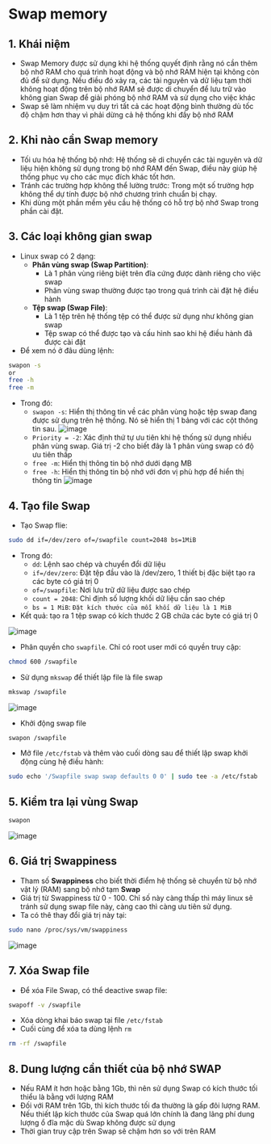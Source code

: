# Swap memory
## 1. Khái niệm
- Swap Memory được sử dụng khi hệ thống quyết định rằng nó cần thêm bộ nhớ RAM cho quá trình hoạt động và bộ nhớ RAM hiện tại không còn đủ để sử dụng. Nếu điều đó xảy ra, các tài nguyên và dữ liệu tạm thời không hoạt động trên bộ nhớ RAM sẽ được di chuyển để lưu trữ vào không gian Swap để giải phóng bộ nhớ RAM và sử dụng cho việc khác
- Swap sẽ làm nhiệm vụ duy trì tất cả các hoạt động bình thường dù tốc độ chậm hơn thay vì phải dừng cả hệ thống khi đầy bộ nhớ RAM

## 2. Khi nào cần Swap memory
- Tối ưu hóa hệ thống bộ nhớ: Hệ thống sẽ di chuyển các tài nguyên và dữ liệu hiện không sử dụng trong bộ nhớ RAM đến Swap, điều này giúp hệ thống phục vụ cho các mục đích khác tốt hơn.
- Tránh các trường hợp không thể lường trước: Trong một số trường hợp không thể dự tính được bộ nhớ chương trình chuẩn bị chạy.
- Khi dùng một phần mềm yêu cầu hệ thống có hỗ trợ bộ nhớ Swap trong phần cài đặt.

## 3. Các loại không gian swap
- Linux swap có 2 dạng:
  - **Phân vùng swap (Swap Partition)**:
    - Là 1 phân vùng riêng biệt trên đĩa cứng được dành riêng cho việc swap
    - Phân vùng swap thường được tạo trong quá trình cài đặt hệ điều hành
  - **Tệp swap (Swap File)**:
    - Là 1 tệp trên hệ thống tệp có thể được sử dụng như không gian swap
    - Tệp swap có thể được tạo và cấu hình sao khi hệ điều hành đã được cài đặt 
- Để xem nó ở đâu dùng lệnh:

```sh
swapon -s 
or
free -h
free -m
```

- Trong đó:
  - `swapon -s`: Hiển thị thông tin về các phân vùng hoặc tệp swap đang được sử dụng trên hệ thống. Nó sẽ hiển thị 1 bảng với các cột thông tin sau. 
  ![image](https://github.com/user-attachments/assets/b620ae1e-3533-4f04-9928-70000377d7b5)
  - `Priority = -2`: Xác định thứ tự ưu tiên khi hệ thống sử dụng nhiều phân vùng swap. Giá trị -2 cho biết đây là 1 phân vùng swap có độ ưu tiên thấp
  - `free -m`: Hiển thị thông tin bộ nhớ dưới dạng MB
  - `free -h`: Hiển thị thông tin bộ nhớ với đơn vị phù hợp để hiển thị thông tin
  ![image](https://github.com/user-attachments/assets/40f3f8c2-99d9-43e4-b4eb-e5d78709123e)

## 4. Tạo file Swap
- Tạo Swap flie:
```sh
sudo dd if=/dev/zero of=/swapfile count=2048 bs=1MiB
```

- Trong đó:
  - `dd`: Lệnh sao chép và chuyển đổi dữ liệu
  - `if=/dev/zero`: Đặt tệp đầu vào là /dev/zero, 1 thiết bị đặc biệt tạo ra các byte có giá trị 0
  - `of=/swapfile`: Nơi lưu trữ dữ liệu được sao chép
  - `count = 2048`: Chỉ định số lượng khối dữ liệu cần sao chép
  - `bs = 1 MiB`: `Đặt kích thước của mỗi khối dữ liệu là 1 MiB`
- Kết quả: tạo ra 1 tệp swap có kích thước 2 GB chứa các byte có giá trị 0

![image](https://github.com/user-attachments/assets/db19ad51-5229-4476-9dab-6f4d5d04cdd5)


- Phân quyền cho `swapfile`. Chỉ có root user mới có quyền truy cập:
```sh
chmod 600 /swapfile
```

- Sử dụng `mkswap` để thiết lập file là file swap
```sh
mkswap /swapfile
```

![image](https://github.com/user-attachments/assets/b22a4649-1680-4695-aa93-e9dad4363520)

- Khởi động swap file
```sh
swapon /swapfile
```

- Mở file `/etc/fstab` và thêm vào cuối dòng sau để thiết lập swap khởi động cùng hệ điều hành:

```sh
sudo echo '/Swapfile swap swap defaults 0 0' | sudo tee -a /etc/fstab
```

## 5. Kiểm tra lại vùng Swap
```sh
swapon
```

![image](https://github.com/user-attachments/assets/ebfebc64-215e-483b-bcde-533c45b7f35e)

## 6. Giá trị Swappiness
- Tham số **Swappiness** cho biết thời điểm hệ thống sẽ chuyển từ bộ nhớ vật lý (RAM) sang bộ nhớ tạm **Swap**
- Giá trị từ Swappiness từ 0 - 100. Chỉ số này càng thấp thì máy linux sẽ tránh sử dụng swap file này, càng cao thì càng ưu tiên sử dụng.
- Ta có thê thay đổi giá trị này tại:
```sh
sudo nano /proc/sys/vm/swappiness
```

![image](https://github.com/user-attachments/assets/e50376e6-1507-47a5-9d3e-bd4d9c147619)

## 7. Xóa Swap file
- Để xóa File Swap, có thể deactive swap file:
```sh
swapoff -v /swapfile
```
- Xóa dòng khai báo swap tại file `/etc/fstab`
- Cuối cùng để xóa ta dùng lệnh `rm`
```sh
rm -rf /swapfile
```

## 8. Dung lượng cần thiết của bộ nhớ SWAP
- Nếu RAM ít hơn hoặc bằng 1Gb, thì nên sử dụng Swap có kích thước tối thiểu là bằng với lượng RAM
- Đối với RAM trên 1Gb, thì kích thước tối đa thường là gấp đôi lượng RAM. Nếu thiết lập kích thước của Swap quá lớn chính là đang lãng phí dung lượng ổ đĩa mặc dù Swap không được sử dụng
- Thời gian truy cập trên Swap sẽ chậm hơn so với trên RAM
